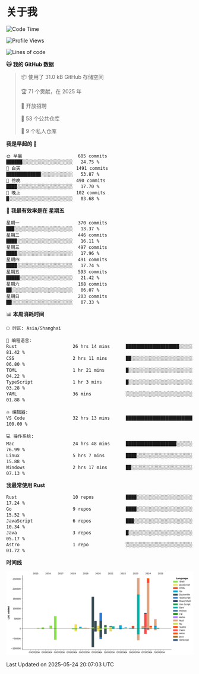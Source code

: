 # 关于我

<!--START_SECTION:waka-->
![Code Time](http://img.shields.io/badge/Code%20Time-3%2C813%20hrs%2040%20mins-blue)

![Profile Views](http://img.shields.io/badge/%E4%B8%AA%E4%BA%BA%E8%B5%84%E6%96%99%E8%A7%82%E7%9C%8B%E6%AC%A1%E6%95%B0-0-blue)

![Lines of code](https://img.shields.io/badge/%E4%BB%8E%E3%80%8CHello%20World%E3%80%8D%E8%B5%B7%E6%88%91%E5%B7%B2%E7%BB%8F%E5%86%99%E4%BA%86-1.1%20million%20%E8%A1%8C%E4%BB%A3%E7%A0%81-blue)

**🐱 我的 GitHub 数据** 

> 📦  使用了 31.0 kB GitHub 存储空间 
 > 
> 🏆 71 个贡献，在 2025 年
 > 
> 💼 开放招聘
 > 
> 📜 53 个公共仓库 
 > 
> 🔑 9 个私人仓库 
 > 
**我是早起的 🐤** 

```text
🌞 早晨                     685 commits         ██████░░░░░░░░░░░░░░░░░░░   24.75 % 
🌆 白天                     1491 commits        █████████████░░░░░░░░░░░░   53.87 % 
🌃 傍晚                     490 commits         ████░░░░░░░░░░░░░░░░░░░░░   17.70 % 
🌙 晚上                     102 commits         █░░░░░░░░░░░░░░░░░░░░░░░░   03.68 % 
```
📅 **我最有效率是在 星期五** 

```text
星期一                      370 commits         ███░░░░░░░░░░░░░░░░░░░░░░   13.37 % 
星期二                      446 commits         ████░░░░░░░░░░░░░░░░░░░░░   16.11 % 
星期三                      497 commits         ████░░░░░░░░░░░░░░░░░░░░░   17.96 % 
星期四                      491 commits         ████░░░░░░░░░░░░░░░░░░░░░   17.74 % 
星期五                      593 commits         █████░░░░░░░░░░░░░░░░░░░░   21.42 % 
星期六                      168 commits         ██░░░░░░░░░░░░░░░░░░░░░░░   06.07 % 
星期日                      203 commits         ██░░░░░░░░░░░░░░░░░░░░░░░   07.33 % 
```


📊 **本周消耗时间** 

```text
🕑︎ 时区: Asia/Shanghai

💬 编程语言: 
Rust                     26 hrs 14 mins      ████████████████████░░░░░   81.42 % 
CSS                      2 hrs 11 mins       ██░░░░░░░░░░░░░░░░░░░░░░░   06.80 % 
TOML                     1 hr 21 mins        █░░░░░░░░░░░░░░░░░░░░░░░░   04.22 % 
TypeScript               1 hr 3 mins         █░░░░░░░░░░░░░░░░░░░░░░░░   03.28 % 
YAML                     36 mins             ░░░░░░░░░░░░░░░░░░░░░░░░░   01.88 % 

🔥 编辑器: 
VS Code                  32 hrs 13 mins      █████████████████████████   100.00 % 

💻 操作系统: 
Mac                      24 hrs 48 mins      ███████████████████░░░░░░   76.99 % 
Linux                    5 hrs 7 mins        ████░░░░░░░░░░░░░░░░░░░░░   15.88 % 
Windows                  2 hrs 17 mins       ██░░░░░░░░░░░░░░░░░░░░░░░   07.13 % 
```

**我最常使用 Rust** 

```text
Rust                     10 repos            ████░░░░░░░░░░░░░░░░░░░░░   17.24 % 
Go                       9 repos             ████░░░░░░░░░░░░░░░░░░░░░   15.52 % 
JavaScript               6 repos             ███░░░░░░░░░░░░░░░░░░░░░░   10.34 % 
Java                     3 repos             █░░░░░░░░░░░░░░░░░░░░░░░░   05.17 % 
Astro                    1 repo              ░░░░░░░░░░░░░░░░░░░░░░░░░   01.72 % 
```



**时间线**

![Lines of Code chart](https://raw.githubusercontent.com/catusax/catusax/master/assets/bar_graph.png)


 Last Updated on 2025-05-24 20:07:03 UTC
<!--END_SECTION:waka-->
